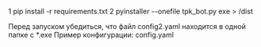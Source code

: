 1 pip install -r requirements.txt
2 pyinstaller --onefile tpk_bot.py
exe > /dist

Перед запуском убедиться, что файл config2.yaml находится в одной папке с *.exe
Пример конфигурации: config.yaml